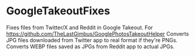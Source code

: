# GoogleTakeoutFixes
Fixes files from Twitter/X and Reddit in Google Takeout. For https://github.com/TheLastGimbus/GooglePhotosTakeoutHelper
Converts JPG files downloaded from Twitter app to real format if they're PNGs.
Converts WEBP files saved as JPGs from Reddit app to actual JPGs.
